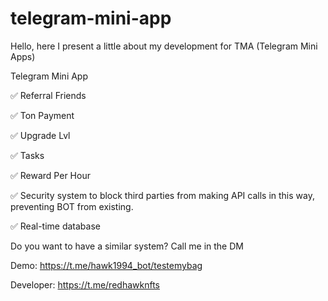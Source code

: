 # telegram-mini-app
Hello, here I present a little about my development for TMA (Telegram Mini Apps)

Telegram Mini App

✅ Referral Friends

✅ Ton Payment

✅ Upgrade Lvl

✅ Tasks

✅ Reward Per Hour

✅ Security system to block third parties from making API calls in this way, preventing BOT from existing.

✅ Real-time database

Do you want to have a similar system? Call me in the DM

Demo: https://t.me/hawk1994_bot/testemybag

Developer: https://t.me/redhawknfts

